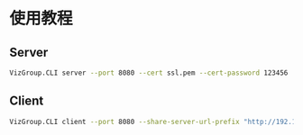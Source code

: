 # 使用教程
## Server
``` bash
VizGroup.CLI server --port 8080 --cert ssl.pem --cert-password 123456
```

## Client
``` bash
VizGroup.CLI client --port 8080 --share-server-url-prefix "http://192.168.0.111:8080/" --database-path Agent/Agent.db --plugins-directory Agent/Plugins
```



